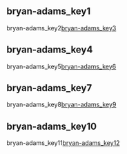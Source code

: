 ## bryan-adams_key1
bryan-adams_key2[bryan-adams_key3](fXtlWmBM-HU)


## bryan-adams_key4
bryan-adams_key5[bryan-adams_key6](fXtlWmBM-HU)


## bryan-adams_key7
bryan-adams_key8[bryan-adams_key9](-apbxFbXcVs)


## bryan-adams_key10
bryan-adams_key11[bryan-adams_key12](WxU8TdIMpvM)
